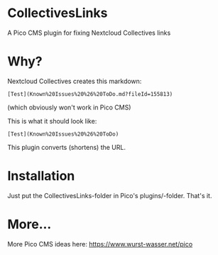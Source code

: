 # CollectivesLinks
A Pico CMS plugin for fixing Nextcloud Collectives links

# Why?
Nextcloud Collectives creates this markdown:

````
[Test](Known%20Issues%20%26%20ToDo.md?fileId=155813)
````
(which obviously won't work in Pico CMS)

This is what it should look like:

````
[Test](Known%20Issues%20%26%20ToDo)
````

This plugin converts (shortens) the URL.

# Installation
Just put the CollectivesLinks-folder in Pico's plugins/-folder. That's it.

# More...
More Pico CMS ideas here: https://www.wurst-wasser.net/pico

